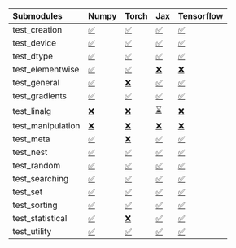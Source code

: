 | Submodules        | Numpy                                                                                                                           | Torch                                                                                                                           | Jax                                                                                                                             | Tensorflow                                                                                                                      |
|:------------------|:--------------------------------------------------------------------------------------------------------------------------------|:--------------------------------------------------------------------------------------------------------------------------------|:--------------------------------------------------------------------------------------------------------------------------------|:--------------------------------------------------------------------------------------------------------------------------------|
| test_creation     | <a href="https://github.com/unifyai/ivy/runs/7960701148?check_suite_focus=true" rel="noopener noreferrer" target="_blank">✅</a> | <a href="https://github.com/unifyai/ivy/runs/7960704151?check_suite_focus=true" rel="noopener noreferrer" target="_blank">✅</a> | <a href="https://github.com/unifyai/ivy/runs/7960707230?check_suite_focus=true" rel="noopener noreferrer" target="_blank">✅</a> | <a href="https://github.com/unifyai/ivy/runs/7960709801?check_suite_focus=true" rel="noopener noreferrer" target="_blank">✅</a> |
| test_device       | <a href="https://github.com/unifyai/ivy/runs/7960701279?check_suite_focus=true" rel="noopener noreferrer" target="_blank">✅</a> | <a href="https://github.com/unifyai/ivy/runs/7960704385?check_suite_focus=true" rel="noopener noreferrer" target="_blank">✅</a> | <a href="https://github.com/unifyai/ivy/runs/7960707368?check_suite_focus=true" rel="noopener noreferrer" target="_blank">✅</a> | <a href="https://github.com/unifyai/ivy/runs/7960709959?check_suite_focus=true" rel="noopener noreferrer" target="_blank">✅</a> |
| test_dtype        | <a href="https://github.com/unifyai/ivy/runs/7960701447?check_suite_focus=true" rel="noopener noreferrer" target="_blank">✅</a> | <a href="https://github.com/unifyai/ivy/runs/7960704526?check_suite_focus=true" rel="noopener noreferrer" target="_blank">✅</a> | <a href="https://github.com/unifyai/ivy/runs/7960707498?check_suite_focus=true" rel="noopener noreferrer" target="_blank">✅</a> | <a href="https://github.com/unifyai/ivy/runs/7960710154?check_suite_focus=true" rel="noopener noreferrer" target="_blank">✅</a> |
| test_elementwise  | <a href="https://github.com/unifyai/ivy/runs/7960701977?check_suite_focus=true" rel="noopener noreferrer" target="_blank">✅</a> | <a href="https://github.com/unifyai/ivy/runs/7960704686?check_suite_focus=true" rel="noopener noreferrer" target="_blank">✅</a> | <a href="https://github.com/unifyai/ivy/runs/7960707615?check_suite_focus=true" rel="noopener noreferrer" target="_blank">❌</a> | <a href="https://github.com/unifyai/ivy/runs/7960710298?check_suite_focus=true" rel="noopener noreferrer" target="_blank">❌</a> |
| test_general      | <a href="https://github.com/unifyai/ivy/runs/7960702084?check_suite_focus=true" rel="noopener noreferrer" target="_blank">✅</a> | <a href="https://github.com/unifyai/ivy/runs/7960705199?check_suite_focus=true" rel="noopener noreferrer" target="_blank">❌</a> | <a href="https://github.com/unifyai/ivy/runs/7960707794?check_suite_focus=true" rel="noopener noreferrer" target="_blank">✅</a> | <a href="https://github.com/unifyai/ivy/runs/7960710422?check_suite_focus=true" rel="noopener noreferrer" target="_blank">✅</a> |
| test_gradients    | <a href="https://github.com/unifyai/ivy/runs/7960702194?check_suite_focus=true" rel="noopener noreferrer" target="_blank">✅</a> | <a href="https://github.com/unifyai/ivy/runs/7960705780?check_suite_focus=true" rel="noopener noreferrer" target="_blank">✅</a> | <a href="https://github.com/unifyai/ivy/runs/7960707927?check_suite_focus=true" rel="noopener noreferrer" target="_blank">✅</a> | <a href="https://github.com/unifyai/ivy/runs/7960710533?check_suite_focus=true" rel="noopener noreferrer" target="_blank">✅</a> |
| test_linalg       | <a href="https://github.com/unifyai/ivy/runs/7960702331?check_suite_focus=true" rel="noopener noreferrer" target="_blank">❌</a> | <a href="https://github.com/unifyai/ivy/runs/7960705955?check_suite_focus=true" rel="noopener noreferrer" target="_blank">❌</a> | <a href="https://github.com/unifyai/ivy/runs/7960708089?check_suite_focus=true" rel="noopener noreferrer" target="_blank">⌛</a> | <a href="https://github.com/unifyai/ivy/runs/7960710644?check_suite_focus=true" rel="noopener noreferrer" target="_blank">❌</a> |
| test_manipulation | <a href="https://github.com/unifyai/ivy/runs/7960702516?check_suite_focus=true" rel="noopener noreferrer" target="_blank">❌</a> | <a href="https://github.com/unifyai/ivy/runs/7960706138?check_suite_focus=true" rel="noopener noreferrer" target="_blank">❌</a> | <a href="https://github.com/unifyai/ivy/runs/7960708289?check_suite_focus=true" rel="noopener noreferrer" target="_blank">❌</a> | <a href="https://github.com/unifyai/ivy/runs/7960710739?check_suite_focus=true" rel="noopener noreferrer" target="_blank">❌</a> |
| test_meta         | <a href="https://github.com/unifyai/ivy/runs/7960702869?check_suite_focus=true" rel="noopener noreferrer" target="_blank">✅</a> | <a href="https://github.com/unifyai/ivy/runs/7960706270?check_suite_focus=true" rel="noopener noreferrer" target="_blank">❌</a> | <a href="https://github.com/unifyai/ivy/runs/7960708455?check_suite_focus=true" rel="noopener noreferrer" target="_blank">✅</a> | <a href="https://github.com/unifyai/ivy/runs/7960710836?check_suite_focus=true" rel="noopener noreferrer" target="_blank">✅</a> |
| test_nest         | <a href="https://github.com/unifyai/ivy/runs/7960703022?check_suite_focus=true" rel="noopener noreferrer" target="_blank">✅</a> | <a href="https://github.com/unifyai/ivy/runs/7960706406?check_suite_focus=true" rel="noopener noreferrer" target="_blank">✅</a> | <a href="https://github.com/unifyai/ivy/runs/7960708616?check_suite_focus=true" rel="noopener noreferrer" target="_blank">✅</a> | <a href="https://github.com/unifyai/ivy/runs/7960710942?check_suite_focus=true" rel="noopener noreferrer" target="_blank">✅</a> |
| test_random       | <a href="https://github.com/unifyai/ivy/runs/7960703175?check_suite_focus=true" rel="noopener noreferrer" target="_blank">✅</a> | <a href="https://github.com/unifyai/ivy/runs/7960706511?check_suite_focus=true" rel="noopener noreferrer" target="_blank">✅</a> | <a href="https://github.com/unifyai/ivy/runs/7960708748?check_suite_focus=true" rel="noopener noreferrer" target="_blank">✅</a> | <a href="https://github.com/unifyai/ivy/runs/7960711075?check_suite_focus=true" rel="noopener noreferrer" target="_blank">✅</a> |
| test_searching    | <a href="https://github.com/unifyai/ivy/runs/7960703415?check_suite_focus=true" rel="noopener noreferrer" target="_blank">✅</a> | <a href="https://github.com/unifyai/ivy/runs/7960706655?check_suite_focus=true" rel="noopener noreferrer" target="_blank">✅</a> | <a href="https://github.com/unifyai/ivy/runs/7960708898?check_suite_focus=true" rel="noopener noreferrer" target="_blank">✅</a> | <a href="https://github.com/unifyai/ivy/runs/7960711183?check_suite_focus=true" rel="noopener noreferrer" target="_blank">✅</a> |
| test_set          | <a href="https://github.com/unifyai/ivy/runs/7960703532?check_suite_focus=true" rel="noopener noreferrer" target="_blank">✅</a> | <a href="https://github.com/unifyai/ivy/runs/7960706803?check_suite_focus=true" rel="noopener noreferrer" target="_blank">✅</a> | <a href="https://github.com/unifyai/ivy/runs/7960709175?check_suite_focus=true" rel="noopener noreferrer" target="_blank">✅</a> | <a href="https://github.com/unifyai/ivy/runs/7960711301?check_suite_focus=true" rel="noopener noreferrer" target="_blank">✅</a> |
| test_sorting      | <a href="https://github.com/unifyai/ivy/runs/7960703672?check_suite_focus=true" rel="noopener noreferrer" target="_blank">✅</a> | <a href="https://github.com/unifyai/ivy/runs/7960706897?check_suite_focus=true" rel="noopener noreferrer" target="_blank">✅</a> | <a href="https://github.com/unifyai/ivy/runs/7960709291?check_suite_focus=true" rel="noopener noreferrer" target="_blank">✅</a> | <a href="https://github.com/unifyai/ivy/runs/7960711431?check_suite_focus=true" rel="noopener noreferrer" target="_blank">✅</a> |
| test_statistical  | <a href="https://github.com/unifyai/ivy/runs/7960703907?check_suite_focus=true" rel="noopener noreferrer" target="_blank">✅</a> | <a href="https://github.com/unifyai/ivy/runs/7960707004?check_suite_focus=true" rel="noopener noreferrer" target="_blank">❌</a> | <a href="https://github.com/unifyai/ivy/runs/7960709446?check_suite_focus=true" rel="noopener noreferrer" target="_blank">✅</a> | <a href="https://github.com/unifyai/ivy/runs/7960711538?check_suite_focus=true" rel="noopener noreferrer" target="_blank">✅</a> |
| test_utility      | <a href="https://github.com/unifyai/ivy/runs/7960704008?check_suite_focus=true" rel="noopener noreferrer" target="_blank">✅</a> | <a href="https://github.com/unifyai/ivy/runs/7960707112?check_suite_focus=true" rel="noopener noreferrer" target="_blank">✅</a> | <a href="https://github.com/unifyai/ivy/runs/7960709608?check_suite_focus=true" rel="noopener noreferrer" target="_blank">✅</a> | <a href="https://github.com/unifyai/ivy/runs/7960711659?check_suite_focus=true" rel="noopener noreferrer" target="_blank">✅</a> |